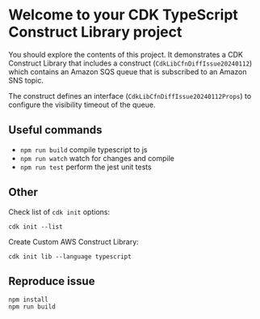 # Welcome to your CDK TypeScript Construct Library project

You should explore the contents of this project. It demonstrates a CDK Construct Library that includes a construct (`CdkLibCfnDiffIssue20240112`)
which contains an Amazon SQS queue that is subscribed to an Amazon SNS topic.

The construct defines an interface (`CdkLibCfnDiffIssue20240112Props`) to configure the visibility timeout of the queue.

## Useful commands

* `npm run build`   compile typescript to js
* `npm run watch`   watch for changes and compile
* `npm run test`    perform the jest unit tests

## Other

Check list of `cdk init` options:
```
cdk init --list
```

Create Custom AWS Construct Library:
```
cdk init lib --language typescript
```

## Reproduce issue
```
npm install
npm run build
```